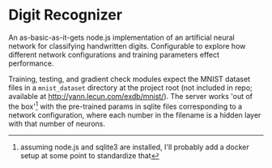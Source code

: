 # Digit Recognizer
An as-basic-as-it-gets node.js implementation of an artificial neural network for classifying handwritten digits. Configurable to explore how different network configurations and training parameters effect performance.

Training, testing, and gradient check modules expect the MNIST dataset files in a `mnist_dataset` directory at the project root (not included in repo; available at http://yann.lecun.com/exdb/mnist/). The server works 'out of the box'[^1] with the pre-trained params in sqlite files corresponding to a network configuration, where each number in the filename is a hidden layer with that number of neurons.

[^1]: assuming node.js and sqlite3 are installed, I'll probably add a docker setup at some point to standardize that
